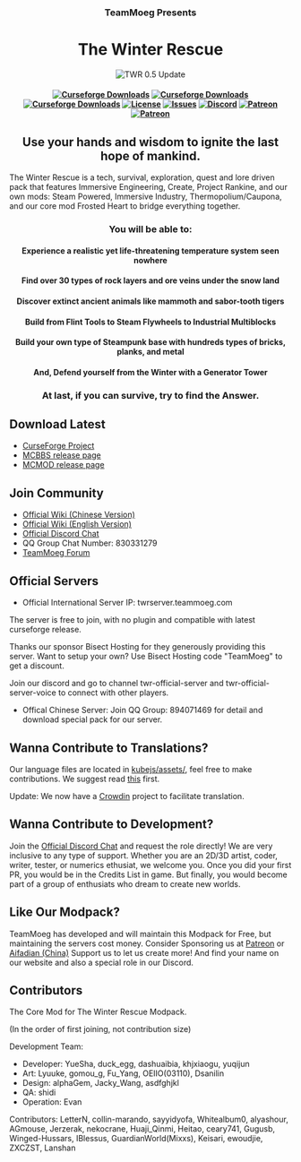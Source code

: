 <h3 align="center">TeamMoeg Presents</h3>
<h1 align="center">The Winter Rescue</h1>
<div align="center">
    <img src="https://i.imgur.com/7W3dnEF.png" alt="TWR 0.5 Update">
</div>

<h4 align="center">
	<a href="https://www.curseforge.com/minecraft/modpacks/the-winter-rescue"><img src="https://cf.way2muchnoise.eu/title/535790.svg?badge_style=flat" alt="Curseforge Downloads"></a>
    	<a href="https://www.curseforge.com/minecraft/modpacks/the-winter-rescue"><img src="http://cf.way2muchnoise.eu/full_535790_downloads.svg?badge_style=flat" alt="Curseforge Downloads"></a>
	<a href="https://www.curseforge.com/minecraft/modpacks/the-winter-rescue"><img src="https://cf.way2muchnoise.eu/versions/For%20MC_535790_all.svg?badge_style=flat" alt="Curseforge Downloads"></a>
	<a href="https://github.com/TeamMoegMC/The-Winter-Rescue/blob/master/LICENSE.txt"><img src="https://img.shields.io/badge/%20license-brightgreen?style=flat-square" alt="License"></a>
	<a href="https://github.com/TeamMoegMC/The-Winter-Rescue/issues"><img src="https://img.shields.io/github/issues/TeamMoegMC/The-Winter-Rescue?style=flat-square" alt="Issues"></a>
	<a href="https://discord.gg/BWn6E94"><img src="https://img.shields.io/badge/discord-chat%20with%20players-blue?style=flat-square" alt="Discord"></a>
	<a href="https://www.patreon.com/TeamMoegProjects"><img src="https://img.shields.io/badge/patreon-support%20the%20devs-orange.svg?style=flat-square" alt="Patreon"></a>
	<a href="https://afdian.com/a/teammoeg"><img src="https://img.shields.io/badge/爱发电-赞助我们-blueviolet.svg?style=flat-square" alt="Patreon"></a><br>
</h4>

<h2 align="center">Use your hands and wisdom to ignite the last hope of mankind.</h2>

The Winter Rescue is a tech, survival, exploration, quest and lore driven pack that features Immersive Engineering, Create, Project Rankine, and our own mods: Steam Powered, Immersive Industry, Thermopolium/Caupona, and our core mod Frosted Heart to bridge everything together. 

<h3 align="center">You will be able to:</h3>

<h4 align="center">Experience a realistic yet life-threatening temperature system seen nowhere</h4>

<h4 align="center">Find over 30 types of rock layers and ore veins under the snow land</h4>

<h4 align="center">Discover extinct ancient animals like mammoth and sabor-tooth tigers</h4>

<h4 align="center">Build from Flint Tools to Steam Flywheels to Industrial Multiblocks</h4>

<h4 align="center">Build your own type of Steampunk base with hundreds types of bricks, planks, and metal</h4>

<h4 align="center">And, Defend yourself from the Winter with a Generator Tower</h4>

<h3 align="center">At last, if you can survive, try to find the Answer.</h3>

## Download Latest

- [CurseForge Project](https://curseforge.com/minecraft/modpacks/the-winter-rescue)
- [MCBBS release page](https://www.mcbbs.net/thread-1227167-1-1.html)
- [MCMOD release page](https://www.mcmod.cn/modpack/273.html)

## Join Community

- [Official Wiki (Chinese Version)](https://wiki.teammoeg.com/)
- [Official Wiki (English Version)](https://wiki.teammoeg.com/index.php?title=The_Winter_Rescue)
- [Official Discord Chat](https://discord.gg/BWn6E94)
- QQ Group Chat Number: 830331279
- [TeamMoeg Forum](https://forum.teammoeg.com/)

## Official Servers

- Official International Server IP: twrserver.teammoeg.com

The server is free to join, with no plugin and compatible with latest curseforge release.

Thanks our sponsor Bisect Hosting for they generously providing this server. Want to setup your own? Use Bisect Hosting code "TeamMoeg" to get a discount.

Join our discord and go to channel twr-official-server and twr-official-server-voice to connect with other players.

- Offical Chinese Server: Join QQ Group: 894071469 for detail and download special pack for our server.

## Wanna Contribute to Translations?
Our language files are located in [kubejs/assets/](https://github.com/TeamMoegMC/TheWinterRescue/tree/master/kubejs/assets), feel free to make contributions. We suggest read [this](https://github.com/TeamMoegMC/TheWinterRescue/tree/master/kubejs/README.md) first.

Update: We now have a [Crowdin](https://crowdin.com/project/the-winter-rescue) project to facilitate translation. 

## Wanna Contribute to Development?
Join the [Official Discord Chat](https://discord.gg/BWn6E94) and request the role directly! We are very inclusive to any type of support. Whether you are an 2D/3D artist, coder, writer, tester, or numerics ethusiat, we welcome you. Once you did your first PR, you would be in the Credits List in game. But finally, you would become part of a group of enthusiats who dream to create new worlds. 

## Like Our Modpack?

TeamMoeg has developed and will maintain this Modpack for Free, but maintaining the servers cost money. Consider Sponsoring us at [Patreon](https://www.patreon.com/TeamMoeg) or [Aifadian (China)](https://afdian.com/a/teammoeg)
Support us to let us create more! And find your name on our website and also a special role in our Discord. 

## Contributors 

The Core Mod for The Winter Rescue Modpack.

 (In the order of first joining, not contribution size)

Development Team:
- Developer: YueSha, duck_egg, dashuaibia, khjxiaogu, yuqijun
- Art: Lyuuke, gomou_g, Fu_Yang, OEIIO(03110), Dsanilin
- Design: alphaGem, Jacky_Wang, asdfghjkl
- QA: shidi
- Operation: Evan

Contributors:
LetterN, collin-marando, sayyidyofa, Whitealbum0, alyashour, AGmouse, Jerzerak,
nekocrane, Huaji_Qinmi, Heitao, ceary741, Gugusb, Winged-Hussars,
IBlessus, GuardianWorld(Mixxs), Keisari, ewoudjie, ZXCZST, Lanshan
